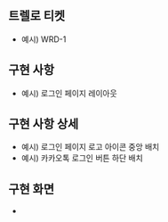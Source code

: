 ## 트렐로 티켓

- 예시) WRD-1

## 구현 사항

- 예시) 로그인 페이지 레이아웃

## 구현 사항 상세

- 예시) 로그인 페이지 로고 아이콘 중앙 배치
- 예시) 카카오톡 로그인 버튼 하단 배치

## 구현 화면

-
